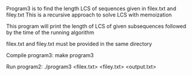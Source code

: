 Program3 is to find the length LCS of sequences given in filex.txt and filey.txt
This is a recursive approach to solve LCS with memoization

This program will print the length of LCS of given subsequences followed by the time of the running algorithm

filex.txt and filey.txt must be provided in the same directory

Compile program3:
make program3

Run program2:
./program3 <filex.txt> <filey.txt> <output.txt>

